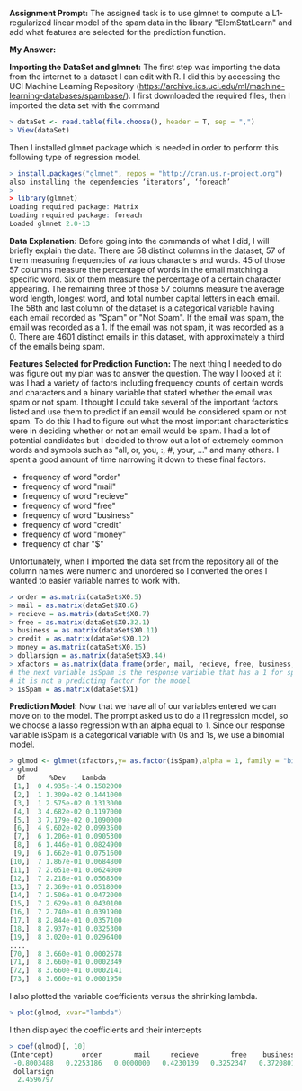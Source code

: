 
**Assignment Prompt:** The assigned task is to use glmnet to compute a L1-regularized linear model of the spam data in the  library "ElemStatLearn" and add what features are selected for the prediction function.

**My Answer:** 

**Importing the DataSet and glmnet:** The first step was importing the data from the internet to a dataset I can edit with R. 
I did this by accessing the UCI Machine Learning Repository (https://archive.ics.uci.edu/ml/machine-learning-databases/spambase/). I first downloaded the required files, then I imported the data set with the command
```R
> dataSet <- read.table(file.choose(), header = T, sep = ",")
> View(dataSet)
```
Then I installed glmnet package which is needed in order to perform this following type of regression model.
```R
> install.packages("glmnet", repos = "http://cran.us.r-project.org")
also installing the dependencies ‘iterators’, ‘foreach’
> 
> library(glmnet)
Loading required package: Matrix
Loading required package: foreach
Loaded glmnet 2.0-13
```

**Data Explanation:** Before going into the commands of what I did, I will briefly explain the data. There are 58 distinct columns in the dataset, 57 of them measuring frequencies of various characters and words. 45 of those 57 columns measure the percentage of words in the email matching a specific word. Six of them measure the percentage of a certain character appearing. The remaining three of those 57 columns measure the average word length, longest word, and total number capital letters in each email. The 58th and last column of the dataset is a categorical variable having each email recorded as "Spam" or "Not Spam". If the email was spam, the email was recorded as a 1. If the email was not spam, it was recorded as a 0. There are 4601 distinct emails in this dataset, with approximately a third of the emails being spam.

**Features Selected for Prediction Function:** The next thing I needed to do was figure out my plan was to answer the question. The way I looked at it was I had a variety of factors including frequency counts of certain words and characters and a binary variable that stated whether the email was spam or not spam. I thought I could take several of the important factors listed and use them to predict if an email would be considered spam or not spam. To do this I had to figure out what the most important characteristics were in deciding whether or not an email would be spam. I had a lot of potential candidates but I decided to throw out a lot of extremely common words and symbols such as "all, or, you, :, #, your, ..." and many others. I spent a good amount of time narrowing it down to these final factors.
* frequency of word "order" 
* frequency of word "mail" 
* frequency of word "recieve" 
* frequency of word "free" 
* frequency of word "business" 
* frequency of word "credit" 
* frequency of word "money" 
* frequency of char "$" 

Unfortunately, when I imported the data set from the repository all of the column names were numeric and unordered so I converted the ones I wanted to easier variable names to work with.
```R
> order = as.matrix(dataSet$X0.5)
> mail = as.matrix(dataSet$X0.6)
> recieve = as.matrix(dataSet$X0.7)
> free = as.matrix(dataSet$X0.32.1)
> business = as.matrix(dataSet$X0.11)
> credit = as.matrix(dataSet$X0.12)
> money = as.matrix(dataSet$X0.15)
> dollarsign = as.matrix(dataSet$X0.44)
> xfactors = as.matrix(data.frame(order, mail, recieve, free, business, credit, money, dollarsign))
# the next variable isSpam is the response variable that has a 1 for spam and 0 for not spam
# it is not a predicting factor for the model
> isSpam = as.matrix(dataSet$X1) 
```

**Prediction Model:**
Now that we have all of our variables entered we can move on to the model. The prompt asked us to do a l1 regression model, so we choose a lasso regression with an alpha equal to 1. Since our response variable isSpam is a categorical variable with 0s and 1s, we use a binomial model.
```R
> glmod <- glmnet(xfactors,y= as.factor(isSpam),alpha = 1, family = "binomial")
> glmod
  Df      %Dev    Lambda
 [1,]  0 4.935e-14 0.1582000
 [2,]  1 1.309e-02 0.1441000
 [3,]  1 2.575e-02 0.1313000
 [4,]  3 4.682e-02 0.1197000
 [5,]  3 7.179e-02 0.1090000
 [6,]  4 9.602e-02 0.0993500
 [7,]  6 1.206e-01 0.0905300
 [8,]  6 1.446e-01 0.0824900
 [9,]  6 1.662e-01 0.0751600
[10,]  7 1.867e-01 0.0684800
[11,]  7 2.051e-01 0.0624000
[12,]  7 2.218e-01 0.0568500
[13,]  7 2.369e-01 0.0518000
[14,]  7 2.506e-01 0.0472000
[15,]  7 2.629e-01 0.0430100
[16,]  7 2.740e-01 0.0391900
[17,]  8 2.844e-01 0.0357100
[18,]  8 2.937e-01 0.0325300
[19,]  8 3.020e-01 0.0296400
....
[70,]  8 3.660e-01 0.0002578
[71,]  8 3.660e-01 0.0002349
[72,]  8 3.660e-01 0.0002141
[73,]  8 3.660e-01 0.0001950
```
I also plotted the variable coefficients versus the shrinking lambda.
```R
> plot(glmod, xvar="lambda")

```
I then displayed the coefficients and their intercepts
```R
> coef(glmod)[, 10]
(Intercept)       order        mail     recieve        free    business      credit       money 
 -0.8003488   0.2253186   0.0000000   0.4230139   0.3252347   0.3720801   0.0306762   0.1554286 
 dollarsign 
  2.4596797 
```




